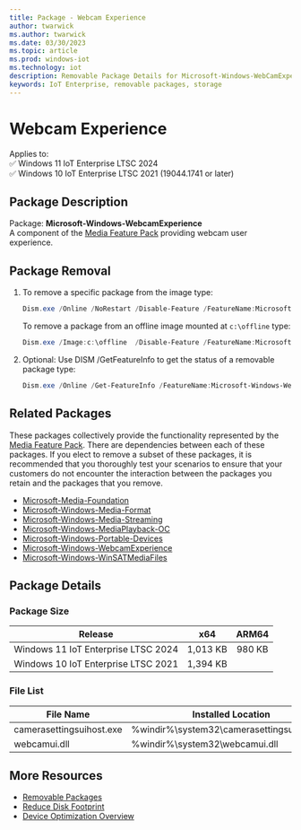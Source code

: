 ```yaml
---
title: Package - Webcam Experience
author: twarwick
ms.author: twarwick
ms.date: 03/30/2023
ms.topic: article
ms.prod: windows-iot
ms.technology: iot
description: Removable Package Details for Microsoft-Windows-WebCamExperiece
keywords: IoT Enterprise, removable packages, storage
---
```


# Webcam Experience

Applies to:  
✅ Windows 11 IoT Enterprise LTSC 2024  
✅ Windows 10 IoT Enterprise LTSC 2021 (19044.1741 or later)  

## Package Description

Package: **Microsoft-Windows-WebcamExperience** </br> A component of the [Media Feature Pack](/windows/win32/wmdm/windows-media-device-manager-architecture) providing webcam user experience.

## Package Removal

1. To remove a specific package from the image type:

   ```powershell
   Dism.exe /Online /NoRestart /Disable-Feature /FeatureName:Microsoft-Windows-WebCamExperience /PackageName:@Package
   ````

   To remove a package from an offline image mounted at `c:\offline` type:

   ```powershell
   Dism.exe /Image:c:\offline  /Disable-Feature /FeatureName:Microsoft-Windows-WebCamExperience /PackageName:@Package
   ```

1. Optional: Use DISM /GetFeatureInfo to get the status of a removable package type:

   ```powershell
   Dism.exe /Online /Get-FeatureInfo /FeatureName:Microsoft-Windows-WebCamExperience /PackageName:@Package
   ````

## Related Packages

These packages collectively provide the functionality represented by the [Media Feature Pack](/windows/win32/wmdm/windows-media-device-manager-architecture).  There are dependencies between each of these packages.  If you elect to remove a subset of these packages, it is recommended that you thoroughly test your scenarios to ensure that your customers do not encounter the interaction between the packages you retain and the packages that you remove.

- [Microsoft-Media-Foundation](Microsoft-Media-Foundation.md)
- [Microsoft-Windows-Media-Format](Microsoft-Windows-Media-Format.md)
- [Microsoft-Windows-Media-Streaming](Microsoft-Windows-Media-Streaming.md)
- [Microsoft-Windows-MediaPlayback-OC](Microsoft-Windows-MediaPlayback-OC.md)
- [Microsoft-Windows-Portable-Devices](Microsoft-Windows-Portable-Devices.md)
- [Microsoft-Windows-WebcamExperience](Microsoft-Windows-WebcamExperience.md)
- [Microsoft-Windows-WinSATMediaFiles](Microsoft-Windows-WinSATMediaFiles.md)

## Package Details

### Package Size

| Release                             |   x64     |    ARM64    |
|-------------------------------------|:---------:|:-----------:|
| Windows 11 IoT Enterprise LTSC 2024 | 1,013 KB  | 980 KB      |
| Windows 10 IoT Enterprise LTSC 2021 | 1,394 KB  |             |

### File List

| File Name | Installed Location |
|-----------|--------------------|
| camerasettingsuihost.exe    | %windir%\system32\camerasettingsuihost.exe |
| webcamui.dll                | %windir%\system32\webcamui.dll

## More Resources

- [Removable Packages](../Removable-Packages.md)
- [Reduce Disk Footprint](../Reduce-Disk-Footprint.md)
- [Device Optimization Overview](../Overview.md)
